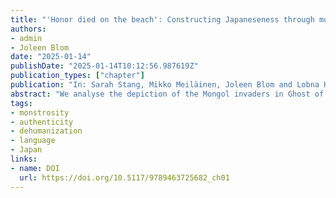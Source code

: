 ```yaml
---
title: "'Honor died on the beach': Constructing Japaneseness through monstrosity in Ghost of Tsushima"
authors:
- admin
- Joleen Blom
date: "2025-01-14"
publishDate: "2025-01-14T10:12:56.987619Z"
publication_types: ["chapter"]
publication: "In: Sarah Stang, Mikko Meiläinen, Joleen Blom and Lobna Hassan (Eds.), *Monstrosity in games and play: A multidisciplinary examination of the monstrous in contemporary cultures*. Amsterdam University Press"
abstract: "We analyse the depiction of the Mongol invaders in Ghost of Tsushima (Sucker Punch Productions, 2020) through the lens of monstrosity, showing how their depiction is used as a frame to construct a notion of “pure” Japanese identity. To underscore how the Japanese in the game are “pure,” the Mongols are dehumanized and made monstrous through various devices, such as a language barrier, a collection of cultural Mongol artefacts, and their brute force as invaders polluting the established community. Positioned between the categories of “pure” and the “monstrous” is the player character, Jin, a liminal figure who blurs these two categories. Highlighting these depictions of the Japanese, nature, the Mongols and Jin, we consider how the construction of a pure Japan works in favour of bolstering the country’s national reputation."
tags:
- monstrosity
- authenticity
- dehumanization
- language
- Japan
links:
- name: DOI
  url: https://doi.org/10.5117/9789463725682_ch01
---
```

